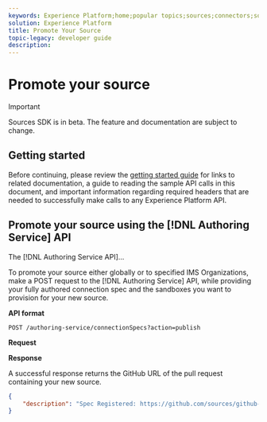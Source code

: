 ```yaml
---
keywords: Experience Platform;home;popular topics;sources;connectors;source connectors;sources sdk;sdk;SDK
solution: Experience Platform
title: Promote Your Source
topic-legacy: developer guide
description:
---
```

# Promote your source

>[!IMPORTANT]
>
>Sources SDK is in beta. The feature and documentation are subject to change.

## Getting started

Before continuing, please review the [getting started guide](./getting-started.md) for links to related documentation, a guide to reading the sample API calls in this document, and important information regarding required headers that are needed to successfully make calls to any Experience Platform API.

## Promote your source using the [!DNL Authoring Service] API

The [!DNL Authoring Service API]...

To promote your source either globally or to specified IMS Organizations, make a POST request to the [!DNL Authoring Service] API, while providing your fully authored connection spec and the sandboxes you want to provision for your new source.

**API format**

```http
POST /authoring-service/connectionSpecs?action=publish
```

**Request**

**Response**

A successful response returns the GitHub URL of the pull request containing your new source.

```json
{
    "description": "Spec Registered: https://github.com/sources/github-actions/pull/14"
}
```